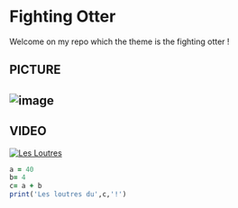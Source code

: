 # Fighting Otter

Welcome on my repo which the theme is the fighting otter !

PICTURE 
----------------------------------------------------------------------------------------------------------------------
![image](https://user-images.githubusercontent.com/112947696/188628681-f097d455-ecff-46cc-b832-b10bb87357c3.png)
----------------------------------------------------------------------------------------------------------------------
VIDEO
----------------------------------------------------------------------------------------------------------------------
[![Les Loutres](https://i.ytimg.com/an_webp/uYyzZJSZSlk/mqdefault_6s.webp?du=3000&sqp=CKHr3JgG&rs=AOn4CLD0cUeAg5BrwfPxlhsNFCNjXF2r3w)](https://www.youtube.com/watch?v=uYyzZJSZSlk)


```ruby
a = 40
b= 4 
c= a + b
print('Les loutres du',c,'!')
```

